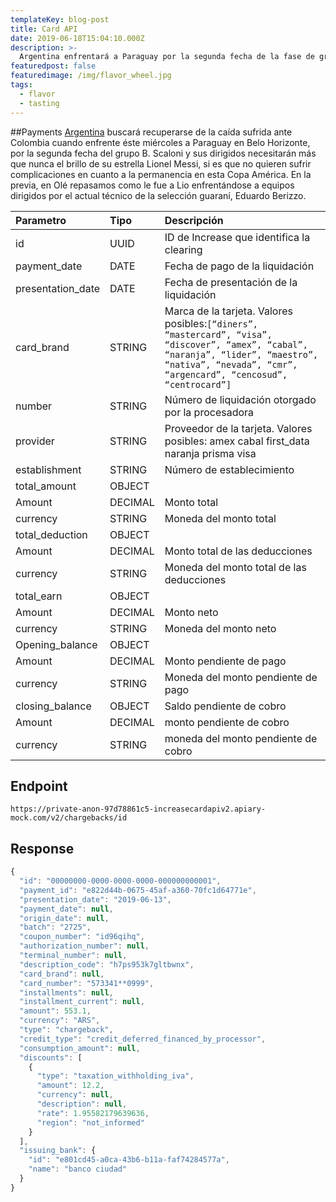 ```yaml
---
templateKey: blog-post
title: Card API
date: 2019-06-18T15:04:10.000Z
description: >-
  Argentina enfrentará a Paraguay por la segunda fecha de la fase de grupos de la Copa América y en Olé repasamos cómo le fue a Lio ante equipos del Toto. Mirá.
featuredpost: false
featuredimage: /img/flavor_wheel.jpg
tags:
  - flavor
  - tasting
---
```


##Payments
[Argentina](https://www.google.com) buscará recuperarse de la caída sufrida ante Colombia cuando enfrente éste miércoles a Paraguay en Belo Horizonte, por la segunda fecha del grupo B. Scaloni y sus dirigidos necesitarán más que nunca el brillo de su estrella Lionel Messi, si es que no quieren sufrir complicaciones en cuanto a la permanencia en esta Copa América. En la previa, en Olé repasamos como le fue a Lio enfrentándose a equipos dirigidos por el actual técnico de la selección guaraní, Eduardo Berizzo.

| Parametro         | Tipo    | Descripción                               |
| :---------------- | :---    | :---------------------------------------- |
| id                | UUID    | ID de Increase que identifica la clearing |
| payment_date      | DATE    | Fecha de pago de la liquidación           |
| presentation_date | DATE    | Fecha de presentación de la liquidación   |
| card_brand        | STRING  |Marca de la tarjeta. Valores posibles:`[“diners”, “mastercard”, “visa”, “discover”, “amex”, “cabal”, “naranja”, “lider”, “maestro”, “nativa”, “nevada”, “cmr”, “argencard”, “cencosud”, “centrocard”]`|
|number|STRING|Número de liquidación otorgado por la procesadora|
|provider|STRING|Proveedor de la tarjeta. Valores posibles: amex cabal first_data naranja prisma visa |
|establishment|STRING|Número de establecimiento|
|total_amount|OBJECT||
|Amount|DECIMAL|Monto total|
|currency|STRING|Moneda del monto total|
|total_deduction|OBJECT||
|Amount|DECIMAL|Monto total de las deducciones|
|currency|STRING|Moneda del monto total de las deducciones|
|total_earn|OBJECT||
|Amount|DECIMAL|Monto neto|
|currency|STRING|Moneda del monto neto|
|Opening_balance|OBJECT||Saldo anterior pendiente de pago|
|Amount|DECIMAL|Monto pendiente de pago|
|currency|STRING|Moneda del monto pendiente de pago|
|closing_balance|OBJECT|Saldo pendiente de cobro|
|Amount|DECIMAL|monto pendiente de cobro|
|currency|STRING|moneda del monto pendiente de cobro|

## Endpoint
`https://private-anon-97d78861c5-increasecardapiv2.apiary-mock.com/v2/chargebacks/id`

## Response

``` javascript
{
  "id": "00000000-0000-0000-0000-000000000001",
  "payment_id": "e822d44b-0675-45af-a360-70fc1d64771e",
  "presentation_date": "2019-06-13",
  "payment_date": null,
  "origin_date": null,
  "batch": "2725",
  "coupon_number": "id96qihq",
  "authorization_number": null,
  "terminal_number": null,
  "description_code": "h7ps953k7gltbwnx",
  "card_brand": null,
  "card_number": "573341**0999",
  "installments": null,
  "installment_current": null,
  "amount": 553.1,
  "currency": "ARS",
  "type": "chargeback",
  "credit_type": "credit_deferred_financed_by_processor",
  "consumption_amount": null,
  "discounts": [
    {
      "type": "taxation_withholding_iva",
      "amount": 12.2,
      "currency": null,
      "description": null,
      "rate": 1.95582179639636,
      "region": "not_informed"
    }
  ],
  "issuing_bank": {
    "id": "e801cd45-a0ca-43b6-b11a-faf74284577a",
    "name": "banco ciudad"
  }
}
```